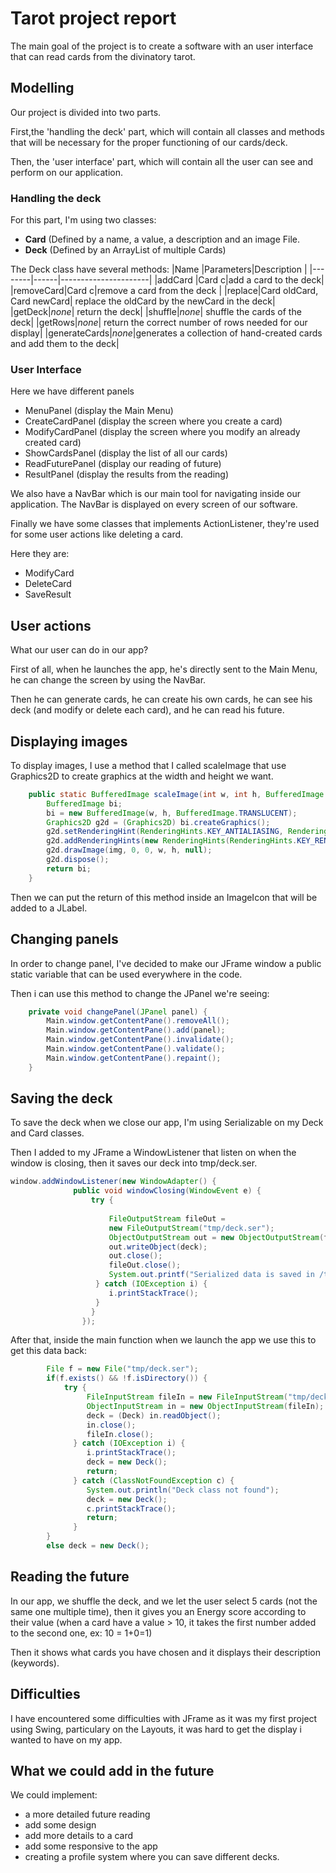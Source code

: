 # Tarot project report

The main goal of the project is to create a software with an user interface that can read cards from the divinatory tarot.

## Modelling

Our project is divided into two parts.

First,the 'handling the deck' part, which will contain all classes and methods that will be necessary for the proper functioning of our cards/deck.

Then, the 'user interface' part, which will contain all the user can see and perform on our application.

### Handling the deck

For this part, I'm using two classes:

- **Card** (Defined by a name, a value, a description and an image File.
- **Deck** (Defined by an ArrayList of multiple Cards)

The Deck class have several methods:
|Name    |Parameters|Description       |
|--------|------|----------------------|
|addCard |Card c|add a card to the deck|
|removeCard|Card c|remove a card from the deck |
|replace|Card oldCard, Card newCard| replace the oldCard by the newCard in the deck|
|getDeck|*none*| return the deck|
|shuffle|*none*| shuffle the cards of the deck|
|getRows|*none*| return the correct number of rows needed for our display|
|generateCards|*none*|generates a collection of hand-created cards and add them to the deck|

### User Interface

Here we have different panels

- MenuPanel (display the Main Menu)
- CreateCardPanel (display the screen where you create a card)
- ModifyCardPanel (display the screen where you modify an already created card)
- ShowCardsPanel (display the list of all our cards)
- ReadFuturePanel (display our reading of future)
- ResultPanel (display the results from the reading)

We also have a NavBar which is our main tool for navigating inside our application.
The NavBar is displayed on every screen of our software.

Finally we have some classes that implements ActionListener, they're used for some user actions like deleting a card.

Here they are: 
 - ModifyCard
 - DeleteCard
 - SaveResult

##  User actions

What our user can do in our app?

First of all, when he launches the app, he's directly sent to the Main Menu, he can change the screen by using the NavBar.

Then he can generate cards, he can create his own cards, he can see his deck (and modify or delete each card), and he can read his future.

## Displaying images

To display images, I use a method that I called scaleImage that use Graphics2D to create graphics at the width and height we want.

```java
	public static BufferedImage scaleImage(int w, int h, BufferedImage img) throws Exception {
	    BufferedImage bi;
	    bi = new BufferedImage(w, h, BufferedImage.TRANSLUCENT);
	    Graphics2D g2d = (Graphics2D) bi.createGraphics();
	    g2d.setRenderingHint(RenderingHints.KEY_ANTIALIASING, RenderingHints.VALUE_ANTIALIAS_ON);
	    g2d.addRenderingHints(new RenderingHints(RenderingHints.KEY_RENDERING, RenderingHints.VALUE_RENDER_QUALITY));
	    g2d.drawImage(img, 0, 0, w, h, null);
	    g2d.dispose();
	    return bi;
	}
```
Then we can put the return of this method inside an ImageIcon that will be added to a JLabel.

## Changing panels

In order to change panel, I've decided to make our JFrame window a public static variable that can be used everywhere in the code.

Then i can use this method to change the JPanel we're seeing:

```java
	private void changePanel(JPanel panel) {
		Main.window.getContentPane().removeAll();
		Main.window.getContentPane().add(panel);
		Main.window.getContentPane().invalidate();
		Main.window.getContentPane().validate();
		Main.window.getContentPane().repaint();
	}
```

## Saving the deck

To save the deck when we close our app, I'm using Serializable on my Deck and Card classes.

Then I added to my JFrame a WindowListener that listen on when the window is closing, then it saves our deck into tmp/deck.ser.

```java
window.addWindowListener(new WindowAdapter() {
			  public void windowClosing(WindowEvent e) {
			      try {
			    	  
			          FileOutputStream fileOut =
			          new FileOutputStream("tmp/deck.ser");
			          ObjectOutputStream out = new ObjectOutputStream(fileOut);
			          out.writeObject(deck);
			          out.close();
			          fileOut.close();
			          System.out.printf("Serialized data is saved in /tmp/deck.ser");
			       } catch (IOException i) {
			          i.printStackTrace();
			       }
				  }
				});
```

After that, inside the main function when we launch the app we use this to get this data back:

```java
		File f = new File("tmp/deck.ser");
		if(f.exists() && !f.isDirectory()) { 
			try {
		         FileInputStream fileIn = new FileInputStream("tmp/deck.ser");
		         ObjectInputStream in = new ObjectInputStream(fileIn);
		         deck = (Deck) in.readObject();
		         in.close();
		         fileIn.close();
		      } catch (IOException i) {
		         i.printStackTrace();
		         deck = new Deck();
		         return;
		      } catch (ClassNotFoundException c) {
		         System.out.println("Deck class not found");
		         deck = new Deck();
		         c.printStackTrace();
		         return;
		      }
		}
		else deck = new Deck();
```


## Reading the future

In our app, we shuffle the deck, and we let the user select 5 cards (not the same one multiple time), then it gives you an Energy score according to their value (when a card have a value > 10, it takes the first number added to the second one, ex: 10 = 1+0=1)

Then it shows what cards you have chosen and it displays their description (keywords).

## Difficulties

I have encountered some difficulties with JFrame as it was my first project using Swing, particulary on the Layouts, it was hard to get the display i wanted to have on my app.

## What we could add in the future

We could implement:
- a more detailed future reading
- add some design
- add more details to a card
- add some responsive to the app
- creating a profile system where you can save different decks.
